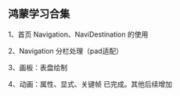 ## 鸿蒙学习合集

1、首页 Navigation、NaviDestination 的使用

2、Navigation 分栏处理（pad适配）

3、画板：表盘绘制

4、动画：属性、显式、关键帧 已完成。其他后续增加
